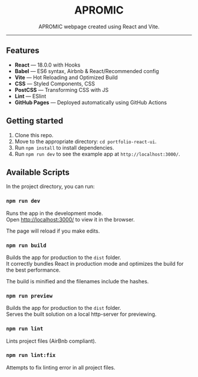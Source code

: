 <h1 align="center">
APROMIC
</h1>

<p align="center">APROMIC webpage created using React and Vite.</p>

<hr />

## Features

- **React** — 18.0.0 with Hooks
- **Babel** — ES6 syntax, Airbnb & React/Recommended config
- **Vite**  — Hot Reloading and Optimized Build
- **CSS** — Styled Components, CSS
- **PostCSS** — Transforming CSS with JS
- **Lint** — ESlint
- **GitHub Pages** — Deployed automatically using GitHub Actions

## Getting started

1. Clone this repo.
2. Move to the appropriate directory: `cd portfolio-react-ui`.<br />
3. Run `npm install` to install dependencies.<br />
4. Run `npm run dev` to see the example app at `http://localhost:3000/`.

## Available Scripts

In the project directory, you can run:

### `npm run dev`

Runs the app in the development mode.<br>
Open [http://localhost:3000/](http://localhost:3000/) to view it in the browser.

The page will reload if you make edits.<br>

### `npm run build`

Builds the app for production to the `dist` folder.<br>
It correctly bundles React in production mode and optimizes the build for the best performance.

The build is minified and the filenames include the hashes.<br>

### `npm run preview`

Builds the app for production to the `dist` folder.<br>
Serves the built solution on a local http-server for previewing.

### `npm run lint`

Lints project files (AirBnb compliant).

### `npm run lint:fix`

Attempts to fix linting error in all project files.
